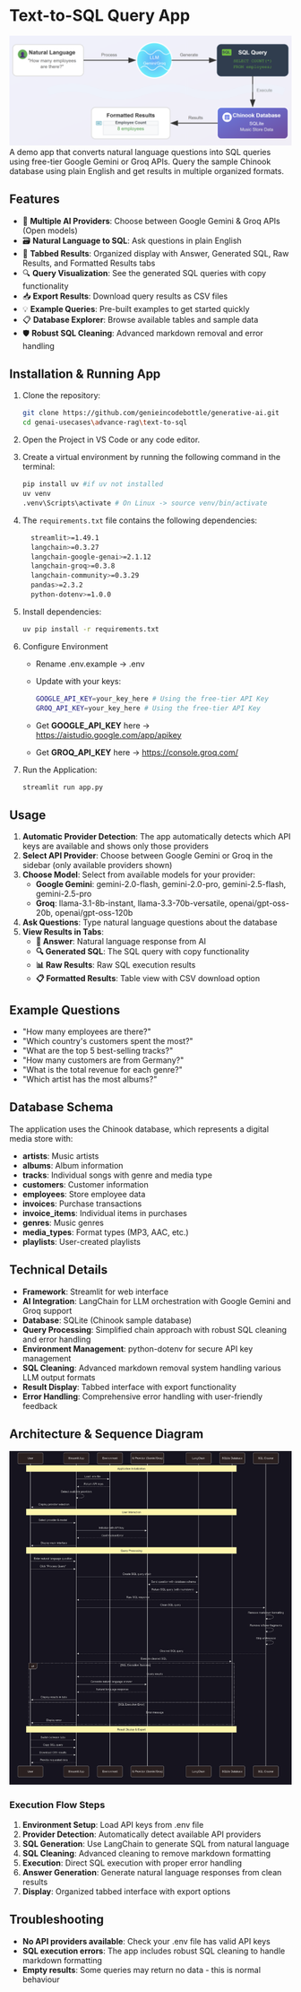 # Text-to-SQL Query App

![alt text](./images/architecture.png)
A demo app that converts natural language questions into SQL queries using free-tier Google Gemini or Groq APIs. Query the sample Chinook database using plain English and get results in multiple organized formats.

## Features

- 🤖 **Multiple AI Providers**: Choose between Google Gemini & Groq APIs (Open models)
- 🗃️ **Natural Language to SQL**: Ask questions in plain English
- 📑 **Tabbed Results**: Organized display with Answer, Generated SQL, Raw Results, and Formatted Results tabs
- 🔍 **Query Visualization**: See the generated SQL queries with copy functionality
- 📥 **Export Results**: Download query results as CSV files
- 💡 **Example Queries**: Pre-built examples to get started quickly
- 📋 **Database Explorer**: Browse available tables and sample data
- 🛡️ **Robust SQL Cleaning**: Advanced markdown removal and error handling

## Installation & Running App

   1. Clone the repository:

      ```bash
      git clone https://github.com/genieincodebottle/generative-ai.git
      cd genai-usecases\advance-rag\text-to-sql
      ```
   2. Open the Project in VS Code or any code editor.
   3. Create a virtual environment by running the following command in the terminal:
   
      ```bash
      pip install uv #if uv not installed
      uv venv
      .venv\Scripts\activate # On Linux -> source venv/bin/activate
      ```
   4. The `requirements.txt` file contains the following dependencies:

      ```bash
        streamlit>=1.49.1
        langchain>=0.3.27
        langchain-google-genai>=2.1.12
        langchain-groq>=0.3.8
        langchain-community>=0.3.29
        pandas>=2.3.2
        python-dotenv>=1.0.0
      ```
   5. Install dependencies:
      
      ```bash
      uv pip install -r requirements.txt
      ```
   6. Configure Environment
      * Rename .env.example → .env
      * Update with your keys:

         ```bash
         GOOGLE_API_KEY=your_key_here # Using the free-tier API Key
         GROQ_API_KEY=your_key_here # Using the free-tier API Key
         ```
      * Get **GOOGLE_API_KEY** here -> https://aistudio.google.com/app/apikey
      * Get **GROQ_API_KEY** here -> https://console.groq.com/

   7. Run the Application:

      ```bash
      streamlit run app.py
      ```

## Usage

1. **Automatic Provider Detection**: The app automatically detects which API keys are available and shows only those providers
2. **Select API Provider**: Choose between Google Gemini or Groq in the sidebar (only available providers shown)
3. **Choose Model**: Select from available models for your provider:
   - **Google Gemini**: gemini-2.0-flash, gemini-2.0-pro, gemini-2.5-flash, gemini-2.5-pro
   - **Groq**: llama-3.1-8b-instant, llama-3.3-70b-versatile, openai/gpt-oss-20b, openai/gpt-oss-120b
4. **Ask Questions**: Type natural language questions about the database
5. **View Results in Tabs**:
   - **💬 Answer**: Natural language response from AI
   - **🔍 Generated SQL**: The SQL query with copy functionality
   - **📊 Raw Results**: Raw SQL execution results
   - **📋 Formatted Results**: Table view with CSV download option

## Example Questions

- "How many employees are there?"
- "Which country's customers spent the most?"
- "What are the top 5 best-selling tracks?"
- "How many customers are from Germany?"
- "What is the total revenue for each genre?"
- "Which artist has the most albums?"

## Database Schema

The application uses the Chinook database, which represents a digital media store with:

- **artists**: Music artists
- **albums**: Album information
- **tracks**: Individual songs with genre and media type
- **customers**: Customer information
- **employees**: Store employee data
- **invoices**: Purchase transactions
- **invoice_items**: Individual items in purchases
- **genres**: Music genres
- **media_types**: Format types (MP3, AAC, etc.)
- **playlists**: User-created playlists

## Technical Details

- **Framework**: Streamlit for web interface
- **AI Integration**: LangChain for LLM orchestration with Google Gemini and Groq support
- **Database**: SQLite (Chinook sample database)
- **Query Processing**: Simplified chain approach with robust SQL cleaning and error handling
- **Environment Management**: python-dotenv for secure API key management
- **SQL Cleaning**: Advanced markdown removal system handling various LLM output formats
- **Result Display**: Tabbed interface with export functionality
- **Error Handling**: Comprehensive error handling with user-friendly feedback

## Architecture & Sequence Diagram
![sequence diagram](./images/sequence_diagram.png)

### Execution Flow Steps

1. **Environment Setup**: Load API keys from .env file
2. **Provider Detection**: Automatically detect available API providers
3. **SQL Generation**: Use LangChain to generate SQL from natural language
4. **SQL Cleaning**: Advanced cleaning to remove markdown formatting
5. **Execution**: Direct SQL execution with proper error handling
6. **Answer Generation**: Generate natural language responses from clean results
7. **Display**: Organized tabbed interface with export options

## Troubleshooting

- **No API providers available**: Check your .env file has valid API keys
- **SQL execution errors**: The app includes robust SQL cleaning to handle markdown formatting
- **Empty results**: Some queries may return no data - this is normal behaviour